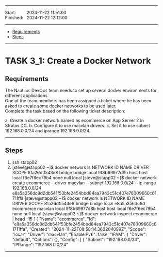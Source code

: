 
------------------------------

Start: &nbsp;&nbsp;&nbsp;&nbsp;&nbsp;&nbsp;&nbsp;&nbsp;2024-11-22 11:51:00   
Finished: &nbsp;&nbsp;2024-11-22 12:12:00

------------------------------

- [Requirements](#requirements)
- [Steps](#steps)

------------------------------

# TASK 3_1: Create a Docker Network

## Requirements

The Nautilus DevOps team needs to set up several docker environments for different applications.  
One of the team members has been assigned a ticket where he has been asked to create some docker networks to be used later.  
Complete the task based on the following ticket description:

a. Create a docker network named as ecommerce on App Server 2 in Stratos DC.
b. Configure it to use macvlan drivers.
c. Set it to use subnet 192.168.0.0/24 and iprange 192.168.0.0/24.

------------------------------

## Steps
1. ssh stapp02
2. [steve@stapp02 ~]$ docker network ls
NETWORK ID     NAME      DRIVER    SCOPE
81a26d0543e8   bridge    bridge    local
9f8b69977d8b   host      host      local
f6e7f6ec79b4   none      null      local
[steve@stapp02 ~]$ docker network create ecommerce --driver macvlan --subnet 192.168.0.0/24 --ip-range 192.168.0.0/24
e8a5a356dc8d2db541f53bfe2454bbd84ea7943c51c407e78009660c61711ffa
[steve@stapp02 ~]$ docker network ls
NETWORK ID     NAME        DRIVER    SCOPE
81a26d0543e8   bridge      bridge    local
e8a5a356dc8d   ecommerce   macvlan   local
9f8b69977d8b   host        host      local
f6e7f6ec79b4   none        null      local
[steve@stapp02 ~]$ docker network inspect ecommerce | head -15
[
    {
        "Name": "ecommerce",
        "Id": "e8a5a356dc8d2db541f53bfe2454bbd84ea7943c51c407e78009660c61711ffa",
        "Created": "2024-11-22T08:58:14.360204099Z",
        "Scope": "local",
        "Driver": "macvlan",
        "EnableIPv6": false,
        "IPAM": {
            "Driver": "default",
            "Options": {},
            "Config": [
                {
                    "Subnet": "192.168.0.0/24",
                    "IPRange": "192.168.0.0/24"
------------------------------

